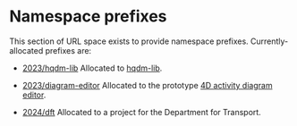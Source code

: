 # Namespace prefixes

This section of URL space exists to provide namespace prefixes.
Currently-allocated prefixes are:

* [2023/hqdm-lib](./2023/hqdm-lib) Allocated to
  [hqdm-lib](https://github.com/Apollo-Protocol/hqdm-lib).

* [2023/diagram-editor](./2023/diagram-editor) Allocated to the
  prototype [4D activity diagram
  editor](https://github.com/Apollo-Protocol/4d-activity-editor).

* [2024/dft](./2024/dft) Allocated to a project for the
  Department for Transport.
